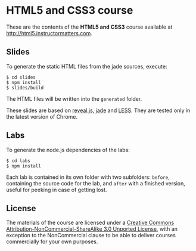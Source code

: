 HTML5 and CSS3 course
=====================

These are the contents of the **HTML5 and CSS3** course available at http://html5.instructormatters.com.

Slides
------

To generate the static HTML files from the jade sources, execute:

	$ cd slides
	$ npm install
	$ slides/build

The HTML files will be written into the `generated` folder.

These slides are based on [reveal.js](http://lab.hakim.se/reveal-js/), [jade](http://jade-lang.com/) and [LESS](http://lesscss.org/). They are tested only in the latest version of Chrome.

Labs
----

To generate the node.js dependencies of the labs:
	
	$ cd labs
	$ npm install

Each lab is contained in its own folder with two subfolders: `before`, containing the source code for the lab, and `after` with a finished version, useful for peeking in case of getting lost.

License
-------
The materials of the course are licensed under a [Creative Commons Attribution-NonCommercial-ShareAlike 3.0 Unported License](http://creativecommons.org/licenses/by-nc-sa/3.0/deed.en`US), with an exception to the NonCommercial clause to be able to deliver courses commercially for your own purposes.